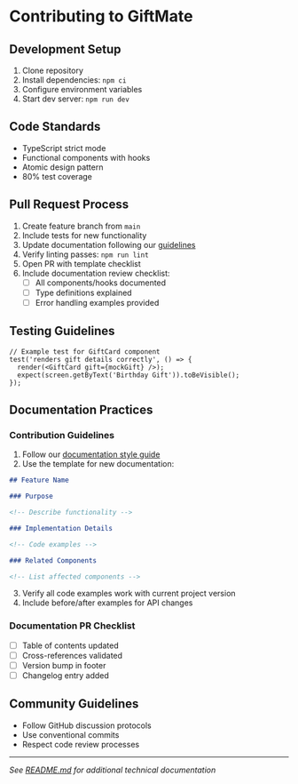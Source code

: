 # Contributing to GiftMate

## Development Setup

1. Clone repository
2. Install dependencies: `npm ci`
3. Configure environment variables
4. Start dev server: `npm run dev`

## Code Standards

- TypeScript strict mode
- Functional components with hooks
- Atomic design pattern
- 80% test coverage

## Pull Request Process

1. Create feature branch from `main`
2. Include tests for new functionality
3. Update documentation following our [guidelines](#documentation-practices)
4. Verify linting passes: `npm run lint`
5. Open PR with template checklist
6. Include documentation review checklist:
   - [ ] All components/hooks documented
   - [ ] Type definitions explained
   - [ ] Error handling examples provided

## Testing Guidelines

```tsx
// Example test for GiftCard component
test('renders gift details correctly', () => {
  render(<GiftCard gift={mockGift} />);
  expect(screen.getByText('Birthday Gift')).toBeVisible();
});
```

## Documentation Practices

### Contribution Guidelines

1. Follow our [documentation style guide](/docs/best-practices.md#documentation-standards)
2. Use the template for new documentation:

```markdown
## Feature Name

### Purpose

<!-- Describe functionality -->

### Implementation Details

<!-- Code examples -->

### Related Components

<!-- List affected components -->
```

3. Verify all code examples work with current project version
4. Include before/after examples for API changes

### Documentation PR Checklist

- [ ] Table of contents updated
- [ ] Cross-references validated
- [ ] Version bump in footer
- [ ] Changelog entry added

## Community Guidelines

- Follow GitHub discussion protocols
- Use conventional commits
- Respect code review processes

---

_See [README.md](./README.md) for additional technical documentation_
